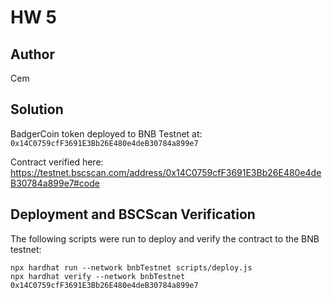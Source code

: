 # HW 5

## Author

Cem
## Solution

BadgerCoin token deployed to BNB Testnet at:
`0x14C0759cfF3691E3Bb26E480e4deB30784a899e7`

Contract verified here: https://testnet.bscscan.com/address/0x14C0759cfF3691E3Bb26E480e4deB30784a899e7#code

## Deployment and BSCScan Verification

The following scripts were run to deploy and verify the contract to the BNB testnet:
```
npx hardhat run --network bnbTestnet scripts/deploy.js
npx hardhat verify --network bnbTestnet 0x14C0759cfF3691E3Bb26E480e4deB30784a899e7
```